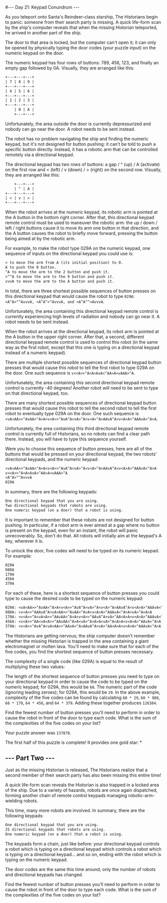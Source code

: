 #--- Day 21: Keypad Conundrum ---

As you teleport onto Santa's Reindeer-class starship, The Historians begin to panic: someone from their search party is missing. A quick life-form scan by the ship's computer reveals that when the missing Historian teleported, he arrived in another part of the ship.

The door to that area is locked, but the computer can't open it; it can only be opened by physically typing the door codes (your puzzle input) on the numeric keypad on the door.

The numeric keypad has four rows of buttons: 789, 456, 123, and finally an empty gap followed by 0A. Visually, they are arranged like this:

```txt
+---+---+---+
| 7 | 8 | 9 |
+---+---+---+
| 4 | 5 | 6 |
+---+---+---+
| 1 | 2 | 3 |
+---+---+---+
    | 0 | A |
    +---+---+
```

Unfortunately, the area outside the door is currently depressurized and nobody can go near the door. A robot needs to be sent instead.

The robot has no problem navigating the ship and finding the numeric keypad, but it's not designed for button pushing: it can't be told to push a specific button directly. Instead, it has a robotic arm that can be controlled remotely via a directional keypad.

The directional keypad has two rows of buttons: a gap / ^ (up) / A (activate) on the first row and < (left) / v (down) / > (right) on the second row. Visually, they are arranged like this:

```txt
    +---+---+
    | ^ | A |
+---+---+---+
| < | v | > |
+---+---+---+
```

When the robot arrives at the numeric keypad, its robotic arm is pointed at the A button in the bottom right corner. After that, this directional keypad remote control must be used to maneuver the robotic arm: the up / down / left / right buttons cause it to move its arm one button in that direction, and the A button causes the robot to briefly move forward, pressing the button being aimed at by the robotic arm.

For example, to make the robot type 029A on the numeric keypad, one sequence of inputs on the directional keypad you could use is:

```txt
< to move the arm from A (its initial position) to 0.
A to push the 0 button.
^A to move the arm to the 2 button and push it.
>^^A to move the arm to the 9 button and push it.
vvvA to move the arm to the A button and push it.
```

In total, there are three shortest possible sequences of button presses on this directional keypad that would cause the robot to type `029A`: `<A^A>^^AvvvA, <A^A^>^AvvvA, and <A^A^^>AvvvA`.

Unfortunately, the area containing this directional keypad remote control is currently experiencing high levels of radiation and nobody can go near it. A robot needs to be sent instead.

When the robot arrives at the directional keypad, its robot arm is pointed at the A button in the upper right corner. After that, a second, different directional keypad remote control is used to control this robot (in the same way as the first robot, except that this one is typing on a directional keypad instead of a numeric keypad).

There are multiple shortest possible sequences of directional keypad button presses that would cause this robot to tell the first robot to type 029A on the door. One such sequence is `v<<A>>^A<A>AvA<^AA>A<vAAA>^A`.

Unfortunately, the area containing this second directional keypad remote control is currently -40 degrees! Another robot will need to be sent to type on that directional keypad, too.

There are many shortest possible sequences of directional keypad button presses that would cause this robot to tell the second robot to tell the first robot to eventually type 029A on the door. One such sequence is `<vA<AA>>^AvAA<^A>A<v<A>>^AvA^A<vA>^A<v<A>^A>AAvA^A<v<A>A>^AAAvA<^A>A`.

Unfortunately, the area containing this third directional keypad remote control is currently full of Historians, so no robots can find a clear path there. Instead, you will have to type this sequence yourself.

Were you to choose this sequence of button presses, here are all of the buttons that would be pressed on your directional keypad, the two robots' directional keypads, and the numeric keypad:

```txt
<vA<AA>>^AvAA<^A>A<v<A>>^AvA^A<vA>^A<v<A>^A>AAvA^A<v<A>A>^AAAvA<^A>A
v<<A>>^A<A>AvA<^AA>A<vAAA>^A
<A^A>^^AvvvA
029A
```

In summary, there are the following keypads:

```txt
One directional keypad that you are using.
Two directional keypads that robots are using.
One numeric keypad (on a door) that a robot is using.
```

It is important to remember that these robots are not designed for button pushing. In particular, if a robot arm is ever aimed at a gap where no button is present on the keypad, even for an instant, the robot will panic unrecoverably. So, don't do that. All robots will initially aim at the keypad's A key, wherever it is.

To unlock the door, five codes will need to be typed on its numeric keypad. For example:

```txt
029A
980A
179A
456A
379A
```

For each of these, here is a shortest sequence of button presses you could type to cause the desired code to be typed on the numeric keypad:

```txt
029A: <vA<AA>>^AvAA<^A>A<v<A>>^AvA^A<vA>^A<v<A>^A>AAvA^A<v<A>A>^AAAvA<^A>A
980A: <v<A>>^AAAvA^A<vA<AA>>^AvAA<^A>A<v<A>A>^AAAvA<^A>A<vA>^A<A>A
179A: <v<A>>^A<vA<A>>^AAvAA<^A>A<v<A>>^AAvA^A<vA>^AA<A>A<v<A>A>^AAAvA<^A>A
456A: <v<A>>^AA<vA<A>>^AAvAA<^A>A<vA>^A<A>A<vA>^A<A>A<v<A>A>^AAvA<^A>A
379A: <v<A>>^AvA^A<vA<AA>>^AAvA<^A>AAvA^A<vA>^AA<A>A<v<A>A>^AAAvA<^A>A
```

The Historians are getting nervous; the ship computer doesn't remember whether the missing Historian is trapped in the area containing a giant electromagnet or molten lava. You'll need to make sure that for each of the five codes, you find the shortest sequence of button presses necessary.

The complexity of a single code (like 029A) is equal to the result of multiplying these two values:

The length of the shortest sequence of button presses you need to type on your directional keypad in order to cause the code to be typed on the numeric keypad; for 029A, this would be `68`.
The numeric part of the code (ignoring leading zeroes); for 029A, this would be `29`.
In the above example, complexity of the five codes can be found by calculating `68 * 29`, `60 * 980`, `68 * 179`, `64 * 456`, and `64 * 379`. Adding these together produces `126384`.

Find the fewest number of button presses you'll need to perform in order to cause the robot in front of the door to type each code. What is the sum of the complexities of the five codes on your list?

Your puzzle answer was `137870`.

The first half of this puzzle is complete! It provides one gold star: *

## --- Part Two ---

Just as the missing Historian is released, The Historians realize that a second member of their search party has also been missing this entire time!

A quick life-form scan reveals the Historian is also trapped in a locked area of the ship. Due to a variety of hazards, robots are once again dispatched, forming another chain of remote control keypads managing robotic-arm-wielding robots.

This time, many more robots are involved. In summary, there are the following keypads:

```txt
One directional keypad that you are using.
25 directional keypads that robots are using.
One numeric keypad (on a door) that a robot is using.
```

The keypads form a chain, just like before: your directional keypad controls a robot which is typing on a directional keypad which controls a robot which is typing on a directional keypad... and so on, ending with the robot which is typing on the numeric keypad.

The door codes are the same this time around; only the number of robots and directional keypads has changed.

Find the fewest number of button presses you'll need to perform in order to cause the robot in front of the door to type each code. What is the sum of the complexities of the five codes on your list?

